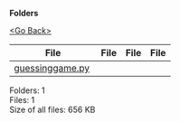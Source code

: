**Folders**

[&lt;Go Back&gt;](../right.html)

  

<table><thead><tr class="header"><th><strong>File</strong></th><th><strong>File</strong></th><th><strong>File</strong></th><th><strong>File</strong></th></tr></thead><tbody><tr class="odd"><td><a href="guessinggame.py">guessinggame.py</a> </td><td></td><td></td><td></td></tr></tbody></table>

Folders: 1  
Files: 1  
Size of all files: 656 KB

